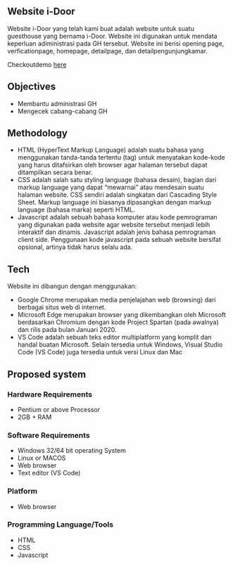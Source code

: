 ## Website i-Door
Website i-Door yang telah kami buat adalah website untuk suatu guesthouse yang bernama i-Door. Website ini digunakan untuk mendata keperluan adiministrasi pada GH tersebut. Website ini berisi opening page, verficationpage, homepage, detailpage, dan detailpengunjungkamar.

Checkoutdemo [here](https://website-idoor.candrakun.repl.co)

## Objectives
- Membantu administrasi GH
- Mengecek cabang-cabang GH

## Methodology
- HTML (HyperText Markup Language) adalah suatu bahasa yang menggunakan tanda-tanda tertentu (tag) untuk menyatakan kode-kode yang harus ditafsirkan oleh browser agar halaman tersebut dapat ditampilkan secara benar.
- CSS adalah salah satu styling language (bahasa desain), bagian dari markup language yang dapat “mewarnai” atau mendesain suatu halaman website. CSS sendiri adalah singkatan dari Cascading Style Sheet. Markup language ini biasanya dipasangkan dengan markup language (bahasa marka) seperti HTML.
- Javascript adalah sebuah bahasa komputer atau kode pemrograman yang digunakan pada website agar website tersebut menjadi lebih interaktif dan dinamis. Javascript adalah jenis bahasa pemrograman client side. Penggunaan kode javascript pada sebuah website bersifat opsional, artinya tidak harus selalu ada.

## Tech
Website ini dibangun dengan menggunakan:
- Google Chrome merupakan media penjelajahan web (browsing) dari berbagai situs web di internet.
- Microsoft Edge merupakan browser yang dikembangkan oleh Microsoft berdasarkan Chromium dengan kode Project Spartan (pada awalnya) dan rilis pada bulan Januari 2020.
- VS Code adalah sebuah teks editor multiplatform yang komplit dan handal buatan Microsoft. Selain tersedia untuk Windows, Visual Studio Code (VS Code) juga tersedia untuk versi Linux dan Mac

## Proposed system

### Hardware Requirements
- Pentium or above Processor
- 2GB + RAM

### Software Requirements
- Windows 32/64 bit operating System
- Linux or MACOS
- Web browser
- Text editor (VS Code)

### Platform
- Web browser

### Programming Language/Tools
- HTML
- CSS
- Javascript


